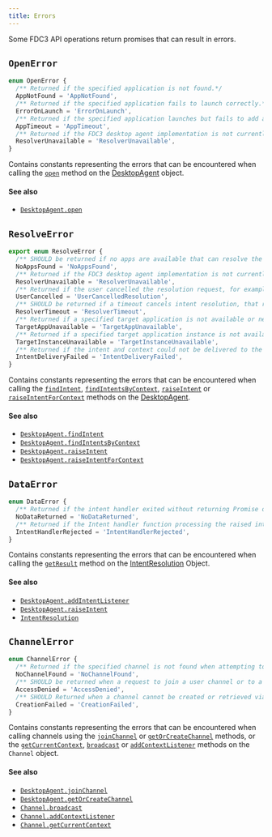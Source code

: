 ```yaml
---
title: Errors
---
```


Some FDC3 API operations return promises that can result in errors.

## `OpenError`

```typescript
enum OpenError {
  /** Returned if the specified application is not found.*/
  AppNotFound = 'AppNotFound',
  /** Returned if the specified application fails to launch correctly.*/
  ErrorOnLaunch = 'ErrorOnLaunch',
  /** Returned if the specified application launches but fails to add a context listener in order to receive the context passed to the `fdc3.open` call.*/
  AppTimeout = 'AppTimeout',
  /** Returned if the FDC3 desktop agent implementation is not currently able to handle the request.*/
  ResolverUnavailable = 'ResolverUnavailable',
}
```

Contains constants representing the errors that can be encountered when calling the [`open`](DesktopAgent#open) method on the [DesktopAgent](DesktopAgent) object.

#### See also
* [`DesktopAgent.open`](DesktopAgent#open)

## `ResolveError`

```typescript
export enum ResolveError {
  /** SHOULD be returned if no apps are available that can resolve the intent and context combination.*/
  NoAppsFound = 'NoAppsFound',
  /** Returned if the FDC3 desktop agent implementation is not currently able to handle the request.*/
  ResolverUnavailable = 'ResolverUnavailable',
  /** Returned if the user cancelled the resolution request, for example by closing or cancelling a resolver UI.*/
  UserCancelled = 'UserCancelledResolution',
  /** SHOULD be returned if a timeout cancels intent resolution, that required user interaction. Please used `ResolverUnavailable` instead for situations where a resolver UI or similar fails.*/
  ResolverTimeout = 'ResolverTimeout',
  /** Returned if a specified target application is not available or new instance of it cannot be opened. */
  TargetAppUnavailable = 'TargetAppUnavailable',
  /** Returned if a specified target application instance is not available, for example because it has been closed. */
  TargetInstanceUnavailable = 'TargetInstanceUnavailable',
  /** Returned if the intent and context could not be delivered to the selected application or instance, for example because it has not added an intent handler within a timeout.*/
  IntentDeliveryFailed = 'IntentDeliveryFailed',
}
```

Contains constants representing the errors that can be encountered when calling the [`findIntent`](DesktopAgent#findintent), [`findIntentsByContext`](DesktopAgent#findintentsbycontext), [`raiseIntent`](DesktopAgent#raiseintent) or [`raiseIntentForContext`](DesktopAgent#raiseintentforcontext) methods on the [DesktopAgent](DesktopAgent).

#### See also
* [`DesktopAgent.findIntent`](DesktopAgent#findintent)
* [`DesktopAgent.findIntentsByContext`](DesktopAgent#findintentsbycontext)
* [`DesktopAgent.raiseIntent`](DesktopAgent#raiseintent)
* [`DesktopAgent.raiseIntentForContext`](DesktopAgent#raiseintentforcontext)

## `DataError`

```typescript
enum DataError {
  /** Returned if the intent handler exited without returning Promise or that Promise was not resolved with a Context object. */
  NoDataReturned = 'NoDataReturned',
  /** Returned if the Intent handler function processing the raised intent throws an error or rejects the promise it returned. */
  IntentHandlerRejected = 'IntentHandlerRejected',
}
```

Contains constants representing the errors that can be encountered when calling the [`getResult`](DesktopAgent#findintent) method on the [IntentResolution](Metadata#intentresolution) Object.

#### See also
* [`DesktopAgent.addIntentListener`](DesktopAgent#addintentlistener)
* [`DesktopAgent.raiseIntent`](DesktopAgent#raiseintent)
* [`IntentResolution`](Metadata#intentresolution)

## `ChannelError`

```typescript
enum ChannelError {
  /** Returned if the specified channel is not found when attempting to join a channel via the `joinUserChannel` function  of the DesktopAgent (`fdc3`).*/
  NoChannelFound = 'NoChannelFound',
  /** SHOULD be returned when a request to join a user channel or to a retrieve a Channel object via the `joinUserChannel` or `getOrCreateChannel` methods of the DesktopAgent (`fdc3`) object is denied. */
  AccessDenied = 'AccessDenied',
  /** SHOULD Returned when a channel cannot be created or retrieved via the `getOrCreateChannel` method of the DesktopAgent (`fdc3`).*/
  CreationFailed = 'CreationFailed',
}
```

Contains constants representing the errors that can be encountered when calling channels using the [`joinChannel`](DesktopAgent#joinchannel) or [`getOrCreateChannel`](DesktopAgent#getorcreatechannel) methods, or the [`getCurrentContext`](Channel#getcurrentcontext), [`broadcast`](Channel#broadcast) or [`addContextListener`](Channel#addcontextlistener) methods on the `Channel` object.

#### See also
* [`DesktopAgent.joinChannel`](DesktopAgent#joincannel)
* [`DesktopAgent.getOrCreateChannel`](DesktopAgent#getorcreatechannel)
* [`Channel.broadcast`](Channel#broadcast)
* [`Channel.addContextListener`](Channel#addcontextlistener)
* [`Channel.getCurrentContext`](Channel#getcurrentcontext)
